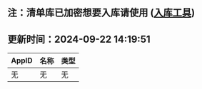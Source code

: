 ## 注：清单库已加密想要入库请使用 ([入库工具](https://github.com/BlankTMing/ManifestAutoUpdate/releases))

## 更新时间：2024-09-22 14:19:51
| AppID | 名称 | 类型  |
| :-------------------- | :----------------------------- | :----------- |
| 无 | 无 | 无 |
